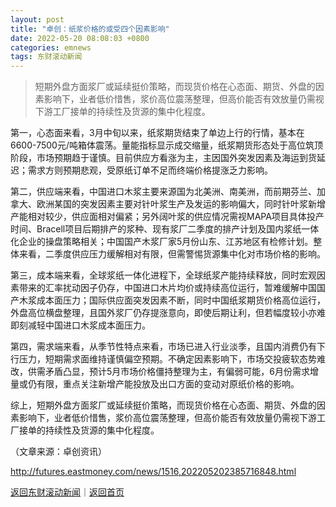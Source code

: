 ```yaml
---
layout: post
title: "卓创：纸浆价格的或受四个因素影响"
date: 2022-05-20 08:08:03 +0800
categories: emnews
tags: 东财滚动新闻
---
```

> 短期外盘方面浆厂或延续挺价策略，而现货价格在心态面、期货、外盘的因素影响下，业者低价惜售，浆价高位震荡整理，但高价能否有效放量仍需视下游工厂接单的持续性及货源的集中化程度。

<p> 第一，心态面来看，3月中旬以来，纸浆期货结束了单边上行的行情，基本在6600-7500元/吨箱体震荡。量能指标显示成交缩量，纸浆期货形态处于高位筑顶阶段，市场预期趋于谨慎。目前供应方看涨为主，主因国外突发因素及海运到货延迟；需求方则预期悲观，受原纸订单不足而终端价格提涨乏力影响。</p>
 <p>第二，供应端来看，中国进口木浆主要来源国为北美洲、南美洲，而前期芬兰、加拿大、欧洲某国的突发因素主要对针叶浆生产及发运的影响偏大，同时针叶浆新增产能相对较少，供应面相对偏紧；另外阔叶浆的供应情况需视MAPA项目具体投产时间、Bracell项目后期排产的浆种、现有浆厂二季度的排产计划及国内浆纸一体化企业的操盘策略相关；中国国产木浆厂家5月份山东、江苏地区有检修计划。整体来看，二季度供应压力缓解相对有限，但需警惕货源集中化对市场价格的影响。</p>
 <p>第三，成本端来看，全球浆纸一体化进程下，全球纸浆产能持续释放，同时宏观因素带来的汇率扰动因子仍存，中国进口木片均价或持续高位运行，暂难缓解中国国产木浆成本面压力；国际供应面突发因素不断，同时中国纸浆期货价格高位运行，外盘高位横盘整理，且国外浆厂仍存提涨意向，即使后期让利，但若幅度较小亦难即刻减轻中国进口木浆成本面压力。</p>
 <p>第四，需求端来看，从季节性特点来看，市场已进入行业淡季，且国内消费仍有下行压力，短期需求面维持谨慎偏空预期。不确定因素影响下，市场交投疲软态势难改，供需矛盾凸显，预计5月市场价格僵持整理为主，有偏弱可能，6月份需求增量或仍有限，重点关注新增产能投放及出口方面的变动对原纸价格的影响。</p>
 <p>综上，短期外盘方面浆厂或延续挺价策略，而现货价格在心态面、期货、外盘的因素影响下，业者低价惜售，浆价高位震荡整理，但高价能否有效放量仍需视下游工厂接单的持续性及货源的集中化程度。</p><p class="em_media">（文章来源：卓创资讯）</p>

<http://futures.eastmoney.com/news/1516,202205202385716848.html>

[返回东财滚动新闻](//finews.withounder.com/emnews/)｜[返回首页](//finews.withounder.com/)